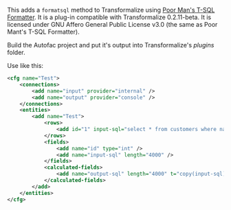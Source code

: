 This adds a `formatsql` method to Transformalize using [Poor Man's T-SQL Formatter](https://github.com/TaoK/PoorMansTSqlFormatter).  It is a plug-in compatible with Transformalize 0.2.11-beta.  It is licensed under GNU Affero General Public License v3.0 (the same as Poor Mant's T-SQL Formatter).

Build the Autofac project and put it's output into Transformalize's *plugins* folder.

Use like this:

```xml
<cfg name="Test">
    <connections>
        <add name="input" provider="internal" />
        <add name="output" provider="console" />
    </connections>
    <entities>
        <add name="Test">
            <rows>
                <add id="1" input-sql="select * from customers where name = 'google';" />
            </rows>
            <fields>
                <add name="id" type="int" />
                <add name="input-sql" length="4000" />
            </fields>
            <calculated-fields>
                <add name="output-sql" length="4000" t="copy(input-sql).formatsql()" />
            </calculated-fields>
        </add>
    </entities>
</cfg>
```